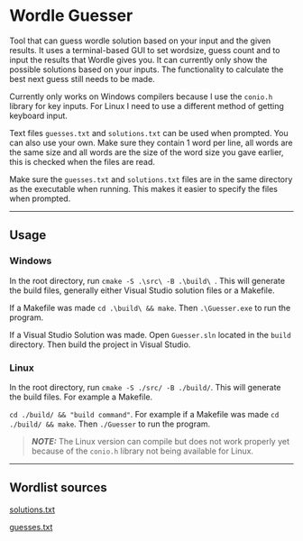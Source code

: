 # Wordle Guesser
Tool that can guess wordle solution based on your input and the given results.
It uses a terminal-based GUI to set wordsize, guess count and to input the results that Wordle gives you.
It can currently only show the possible solutions based on your inputs. The functionality to calculate the best next guess still needs to be made.

Currently only works on Windows compilers because I use the `conio.h` library for key inputs. For Linux I need to use a different method of getting keyboard input.

Text files `guesses.txt` and `solutions.txt` can be used when prompted. You can also use your own.
Make sure they contain 1 word per line, all words are the same size and all words are the size of the word size you gave earlier, this is checked when the files are read.

Make sure the `guesses.txt` and `solutions.txt` files are in the same directory as the executable when running. This makes it easier to specify the files when prompted.

---
## Usage
### Windows
In the root directory, run `cmake -S .\src\ -B .\build\ `. This will generate the build files, generally either Visual Studio solution files or a Makefile.

If a Makefile was made `cd .\build\ && make`. Then `.\Guesser.exe` to run the program.

If a Visual Studio Solution was made. Open `Guesser.sln` located in the `build` directory. Then build the project in Visual Studio.
### Linux
In the root directory, run `cmake -S ./src/ -B ./build/`. This will generate the build files. For example a Makefile.

`cd ./build/ && "build command"`. For example if a Makefile was made `cd ./build/ && make`. Then `./Guesser` to run the program.
> **_NOTE:_**  The Linux version can compile but does not work properly yet because of the `conio.h` library not being available for Linux.

---
## Wordlist sources
[solutions.txt](https://gist.github.com/cfreshman/a03ef2cba789d8cf00c08f767e0fad7b)

[guesses.txt](https://gist.github.com/cfreshman/d97dbe7004522f7bc52ed2a6e22e2c04)
